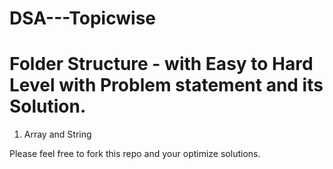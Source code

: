 # DSA---Topicwise
# Folder Structure - with Easy to Hard Level with Problem statement and its Solution.


1. Array and String





























Please feel free to fork this repo and your optimize solutions.
